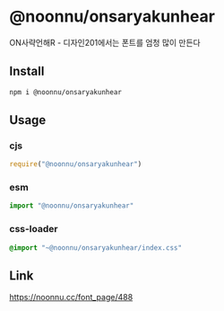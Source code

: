 # @noonnu/onsaryakunhear
ON사략언해R - 디자인201에서는 폰트를 엄청 많이 만든다

## Install
```sh
npm i @noonnu/onsaryakunhear
```
## Usage
### cjs
```js
require("@noonnu/onsaryakunhear")
```
### esm
```js
import "@noonnu/onsaryakunhear"
```
### css-loader
```css
@import "~@noonnu/onsaryakunhear/index.css"
```

## Link
https://noonnu.cc/font_page/488